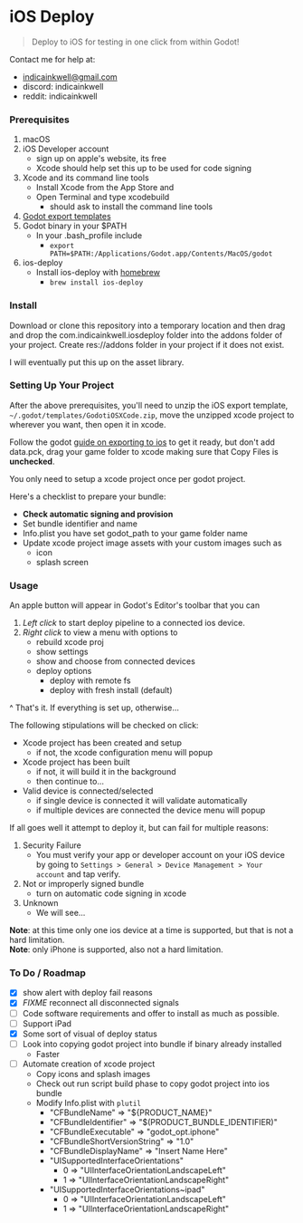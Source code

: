 # iOS Deploy

> Deploy to iOS for testing in one click from within Godot!

Contact me for help at:
- indicainkwell@gmail.com
- discord: indicainkwell
- reddit: indicainkwell

### Prerequisites

1. macOS
2. iOS Developer account
    - sign up on apple's website, its free
    - Xcode should help set this up to be used for code signing
3. Xcode and its command line tools
    - Install Xcode from the App Store and 
    - Open Terminal and type xcodebuild 
        - should ask to install the command line tools
4. [Godot export templates](https://godotengine.org/download)
5. Godot binary in your $PATH
    - In your .bash\_profile include 
        - `export PATH=$PATH:/Applications/Godot.app/Contents/MacOS/godot`
6. ios-deploy
    - Install ios-deploy with [homebrew](https://brew.sh)
        - `brew install ios-deploy`

### Install

Download or clone this repository into a temporary location and then drag and
drop the com.indicainkwell.iosdeploy folder into the addons folder of your
project. Create res://addons folder in your project if it does not exist.

I will eventually put this up on the asset library.

### Setting Up Your Project

After the above prerequisites, you'll need to unzip the iOS export template,
`~/.godot/templates/GodotiOSXCode.zip`, move the unzipped xcode project to
wherever you want, then open it in xcode.

Follow the godot [guide on exporting to
ios](http://docs.godotengine.org/en/latest/learning/workflow/export/exporting_for_ios.html)
to get it ready, but don't add data.pck, drag your  game folder to xcode making
sure that Copy Files is **unchecked**.

You only need to setup a xcode project once per godot project.

Here's a checklist to prepare your bundle:
- **Check automatic signing and provision**
- Set bundle identifier and name
- Info.plist you have set godot\_path to your game folder name
- Update xcode project image assets with your custom images such as
    - icon
    - splash screen

### Usage

An apple button will appear in Godot's Editor's toolbar that you can

1. *Left click* to start deploy pipeline to a connected ios device.
2. *Right click* to view a menu with options to
    - rebuild xcode proj
    - show settings
    - show and choose from connected devices
    - deploy options
        - deploy with remote fs
        - deploy with fresh install (default)

^ That's it. If everything is set up, otherwise...

The following stipulations will be checked on click:

- Xcode project has been created and setup
    - if not, the xcode configuration menu will popup
- Xcode project has been built
    - if not, it will build it in the background
    - then continue to...
- Valid device is connected/selected
    - if single device is connected it will validate automatically
    - if multiple devices are connected the device menu will popup

If all goes well it attempt to deploy it, but can fail for multiple reasons:

1. Security Failure
    - You must verify your app or developer account on your iOS device by going
      to `Settings > General > Device Management > Your account` and tap verify.
2. Not or improperly signed bundle
    - turn on automatic code signing in xcode
3. Unknown
    - We will see...

**Note**: at this time only one ios device at a time is supported, but that is not a
hard limitation.  
**Note**: only iPhone is supported, also not a hard limitation.

### To Do / Roadmap

- [X] show alert with deploy fail reasons
- [X] _FIXME_ reconnect all disconnected signals
- [ ] Code software requirements and offer to install as much as possible.
- [ ] Support iPad
- [X] Some sort of visual of deploy status
- [ ] Look into copying godot project into bundle if binary already installed
    - Faster
- [ ] Automate creation of xcode project
    - Copy icons and splash images
    - Check out run script build phase to copy godot project into ios bundle
    - Modify Info.plist with `plutil`
        - "CFBundleName" => "${PRODUCT\_NAME}"
        - "CFBundleIdentifier" => "$(PRODUCT\_BUNDLE\_IDENTIFIER)"
        - "CFBundleExecutable" => "godot\_opt.iphone"
        - "CFBundleShortVersionString" => "1.0"
        - "CFBundleDisplayName" => "Insert Name Here"
        - "UISupportedInterfaceOrientations"
            - 0 => "UIInterfaceOrientationLandscapeLeft"
            - 1 => "UIInterfaceOrientationLandscapeRight"
        - "UISupportedInterfaceOrientations~ipad"
            - 0 => "UIInterfaceOrientationLandscapeLeft"
            - 1 => "UIInterfaceOrientationLandscapeRight"


